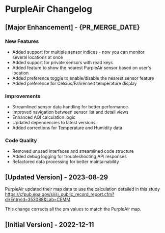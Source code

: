 # PurpleAir Changelog

## [Major Enhancement] - {PR_MERGE_DATE}

### New Features
- Added support for multiple sensor indices - now you can monitor several locations at once
- Added support for private sensors with read keys
- Added feature to show the nearest PurpleAir sensor based on user's location
- Added preference toggle to enable/disable the nearest sensor feature
- Added preference for Celsius/Fahrenheit temperature display

### Improvements
- Streamlined sensor data handling for better performance
- Improved navigation between sensor list and detail views
- Enhanced AQI calculation logic
- Updated dependencies to latest versions
- Added corrections for Temperature and Humidity data
  
### Code Quality
- Removed unused interfaces and streamlined code structure
- Added debug logging for troubleshooting API responses
- Refactored data processing for better maintainability

## [Updated Version] - 2023-08-29
PurpleAir updated their map data to use the calculation detailed in this study https://cfpub.epa.gov/si/si_public_record_report.cfm?dirEntryId=353088&Lab=CEMM

This change corrects all the pm values to match the PurpleAir map.

## [Initial Version] - 2022-12-11

